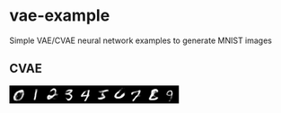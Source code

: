 # vae-example
Simple VAE/CVAE neural network examples to generate MNIST images

CVAE
---
![](results/CVAE_MNIST.gif)
